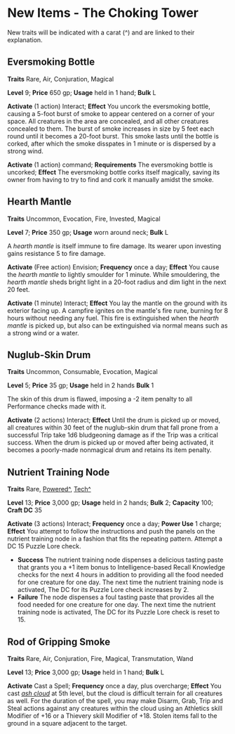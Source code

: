 # New Items - The Choking Tower

New traits will be indicated with a carat (^) and are linked to their explanation.

## Eversmoking Bottle

**Traits** Rare, Air, Conjuration, Magical

**Level** 9; **Price** 650 gp; **Usage** held in 1 hand; **Bulk** L

**Activate** (1 action) Interact; **Effect** You uncork the eversmoking bottle, causing a 5-foot burst of smoke to appear centered on a corner of your space. All creatures in the area are concealed, and all other creatures concealed to them. The burst of smoke increases in size by 5 feet each round until it becomes a 20-foot burst. This smoke lasts until the bottle is corked, after which the smoke disspates in 1 minute or is dispersed by a strong wind.

**Activate** (1 action) command; **Requirements** The eversmoking bottle is uncorked; **Effect** The eversmoking bottle corks itself magically, saving its owner from having to try to find and cork it manually amidst the smoke.

## Hearth Mantle

**Traits** Uncommon, Evocation, Fire, Invested, Magical

**Level** 7; **Price** 350 gp; **Usage** worn around neck; **Bulk** L

A *hearth mantle* is itself immune to fire damage. Its wearer upon investing gains resistance 5 to fire damage.

**Activate** (Free action) Envision; **Frequency** once a day; **Effect** You cause the *hearth mantle* to lightly smoulder for 1 minute. While smouldering, the *hearth mantle* sheds bright light in a 20-foot radius and dim light in the next 20 feet.

**Activate** (1 minute) Interact; **Effect** You lay the mantle on the ground with its exterior facing up. A campfire ignites on the mantle's fire rune, burning for 8 hours without needing any fuel. This fire is extinguished when the *hearth mantle* is picked up, but also can be extinguished via normal means such as a strong wind or a water.

## Nuglub-Skin Drum

**Traits** Uncommon, Consumable, Evocation, Magical

**Level** 5; **Price** 35 gp; **Usage** held in 2 hands **Bulk** 1

The skin of this drum is flawed, imposing a -2 item penalty to all Performance checks made with it.

**Activate** (2 actions) Interact; **Effect** Until the drum is picked up or moved, all creatures within 30 feet of the nuglub-skin drum that fall prone from a successful Trip take 1d6 bludgeoning damage as if the Trip was a critical success. When the drum is picked up or moved after being activated, it becomes a poorly-made nonmagical drum and retains its item penalty.

## Nutrient Training Node

**Traits** Rare, [Powered^](/Traits/README.md#powered), [Tech^](/Traits/README.md#tech)

**Level** 13; **Price** 3,000 gp; **Usage** held in 2 hands; **Bulk** 2; **Capacity** 100; **Craft DC** 35

**Activate** (3 actions) Interact; **Frequency** once a day;  **Power Use** 1 charge; **Effect** You attempt to follow the instructions and push the panels on the nutrient training node in a fashion that fits the repeating pattern. Attempt a DC 15 Puzzle Lore check. 

* **Success** The nutrient training node dispenses a delicious tasting paste that grants you a +1 item bonus to Intelligence-based Recall Knowledge checks for the next 4 hours in addition to providing all the food needed for one creature for one day. The next time the nutrient training node is activated, The DC for its Puzzle Lore check increases by 2.
* **Failure** The node dispenses a foul tasting paste that provides all the food needed for one creature for one day. The next time the nutrient training node is activated, The DC for its Puzzle Lore check is reset to 15.

## Rod of Gripping Smoke

**Traits** Rare, Air, Conjuration, Fire, Magical, Transmutation, Wand

**Level** 13; **Price** 3,000 gp; **Usage** held in 1 hand; **Bulk** L

**Activate** Cast a Spell; **Frequency** once a day, plus overcharge;  **Effect** You cast [*ash cloud*](https://2e.aonprd.com/Spells.aspx?ID=865) at 5th level, but the cloud is difficult terrain for all creatures as well. For the duration of the spell, you may make Disarm, Grab, Trip and Steal actions against any creatures within the cloud using an Athletics skill Modifier of +16 or a Thievery skill Modifier of +18. Stolen items fall to the ground in a square adjacent to the target.
